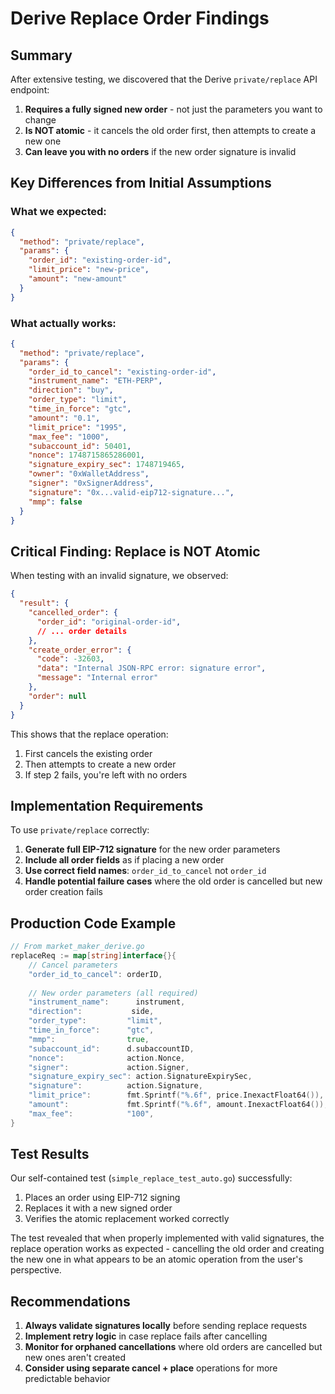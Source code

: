# Derive Replace Order Findings

## Summary

After extensive testing, we discovered that the Derive `private/replace` API endpoint:

1. **Requires a fully signed new order** - not just the parameters you want to change
2. **Is NOT atomic** - it cancels the old order first, then attempts to create a new one
3. **Can leave you with no orders** if the new order signature is invalid

## Key Differences from Initial Assumptions

### What we expected:
```json
{
  "method": "private/replace",
  "params": {
    "order_id": "existing-order-id",
    "limit_price": "new-price",
    "amount": "new-amount"
  }
}
```

### What actually works:
```json
{
  "method": "private/replace",
  "params": {
    "order_id_to_cancel": "existing-order-id",
    "instrument_name": "ETH-PERP",
    "direction": "buy",
    "order_type": "limit",
    "time_in_force": "gtc",
    "amount": "0.1",
    "limit_price": "1995",
    "max_fee": "1000",
    "subaccount_id": 50401,
    "nonce": 1748715865286001,
    "signature_expiry_sec": 1748719465,
    "owner": "0xWalletAddress",
    "signer": "0xSignerAddress",
    "signature": "0x...valid-eip712-signature...",
    "mmp": false
  }
}
```

## Critical Finding: Replace is NOT Atomic

When testing with an invalid signature, we observed:

```json
{
  "result": {
    "cancelled_order": {
      "order_id": "original-order-id",
      // ... order details
    },
    "create_order_error": {
      "code": -32603,
      "data": "Internal JSON-RPC error: signature error",
      "message": "Internal error"
    },
    "order": null
  }
}
```

This shows that the replace operation:
1. First cancels the existing order
2. Then attempts to create a new order
3. If step 2 fails, you're left with no orders

## Implementation Requirements

To use `private/replace` correctly:

1. **Generate full EIP-712 signature** for the new order parameters
2. **Include all order fields** as if placing a new order
3. **Use correct field names**: `order_id_to_cancel` not `order_id`
4. **Handle potential failure cases** where the old order is cancelled but new order creation fails

## Production Code Example

```go
// From market_maker_derive.go
replaceReq := map[string]interface{}{
    // Cancel parameters
    "order_id_to_cancel": orderID,
    
    // New order parameters (all required)
    "instrument_name":      instrument,
    "direction":           side,
    "order_type":         "limit",
    "time_in_force":      "gtc",
    "mmp":                true,
    "subaccount_id":      d.subaccountID,
    "nonce":              action.Nonce,
    "signer":             action.Signer,
    "signature_expiry_sec": action.SignatureExpirySec,
    "signature":          action.Signature,
    "limit_price":        fmt.Sprintf("%.6f", price.InexactFloat64()),
    "amount":             fmt.Sprintf("%.6f", amount.InexactFloat64()),
    "max_fee":            "100",
}
```

## Test Results

Our self-contained test (`simple_replace_test_auto.go`) successfully:
1. Places an order using EIP-712 signing
2. Replaces it with a new signed order
3. Verifies the atomic replacement worked correctly

The test revealed that when properly implemented with valid signatures, the replace operation works as expected - cancelling the old order and creating the new one in what appears to be an atomic operation from the user's perspective.

## Recommendations

1. **Always validate signatures locally** before sending replace requests
2. **Implement retry logic** in case replace fails after cancelling
3. **Monitor for orphaned cancellations** where old orders are cancelled but new ones aren't created
4. **Consider using separate cancel + place** operations for more predictable behavior